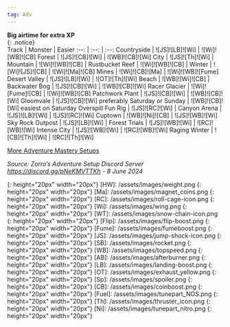 ```yaml
---
tag: Adv
---
```

**Big airtime for extra XP**  
{: .notice}  
Track | Monster | Easier
:--: | :--: | :--:
Countryside | ![JS]![LB]![Wi] | ![Wi]![WB]![CB]
Forest | ![JS]![CB]![Wi] | ![WB]![CB]![Wi]
City | ![JS]![Th]![Wi] | 
Mountain | ![Wi]![WB]![CB] | 
Rustbucket Reef | ![Wi]![WB]![CB] | 
Winter | ![Wi]![JS]![CB] | ![Wi]![Ma]![CB]
Mines | ![Wi]![CB]![Ma] | ![Wi]![WB]![Fume]
Desert Valley | ![JS]![LB]![Wi] | ![OT]![Th]![Wi]
Beach | ![WB]![Wi]![CB] | 
Backwater Bog | ![JS]![CB]![Wi] | ![WB]![CB]![Wi]
Racer Glacier | ![Wi]![Fume]![CB] | ![Wi]![WB]![CB]
Patchwork Plant | ![JS]![CB]![Wi] | ![WB]![CB]![Wi]
Gloomvale | ![JS]![CB]![Wi] preferably Saturday or Sunday | ![WB]![CB]![Wi] easiest on Saturday
Overspill Fun Rig | ![JS]![RC]![Wi] | 
Canyon Arena | ![JS]![LB]![Wi] | ![JS]![RC]![Wi]
Cuptown | ![WB]![Ni]![CB] | ![JS]![WB]![Wi]
Sky Rock Outpost | ![JS]![LB]![Wi] | 
Forest Trials | ![JS]![WB]![Wi] | ![RC]![WB]![Wi]
Intense City | ![JS]![WB]![Wi] | ![RC]![WB]![Wi]
Raging Winter | ![CB]![Th]![Wi] | ![RC]![Th]![Wi]
  
[More Adventure Mastery Setups](/info/#adventures)
  
*Source: Zorro’s Adventure Setup Discord Server https://discord.gg/pNeKMVTTKh - 8 June 2024*

[AC]: /assets/images/aircontrol.png
{: height="20px" width="20px"}
[HW]: /assets/images/weight.png
{: height="20px" width="20px"}
[Ma]: /assets/images/magnet_coins.png
{: height="20px" width="20px"}
[RC]: /assets/images/roll-cage-icon.png
{: height="20px" width="20px"}
[Wi]: /assets/images/wing.png
{: height="20px" width="20px"}
[WT]: /assets/images/snow-chain-icon.png
{: height="20px" width="20px"}
[Flip]: /assets/images/flip-boost.png
{: height="20px" width="20px"}
[Fume]: /assets/images/fumeboost.png
{: height="20px" width="20px"}
[JS]: /assets/images/jump-shock-icon.png
{: height="20px" width="20px"}
[SB]: /assets/images/rocket.png
{: height="20px" width="20px"}
[WB]: /assets/images/topspeed.png
{: height="20px" width="20px"}
[AB]: /assets/images/afterburner.png
{: height="20px" width="20px"}
[LB]: /assets/images/landing-boost.png
{: height="20px" width="20px"}
[OT]: /assets/images/exhaust_yellow.png
{: height="20px" width="20px"}
[Sp]: /assets/images/spoiler.png
{: height="20px" width="20px"}
[CB]: /assets/images/coinboost.png
{: height="20px" width="20px"}
[Fuel]: /assets/images/tunepart_NOS.png
{: height="20px" width="20px"}
[Th]: /assets/images/thruster_icon.png
{: height="20px" width="20px"}
[Ni]: /assets/images/tunepart_nitro.png
{: height="20px" width="20px"}
